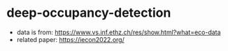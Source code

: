 # deep-occupancy-detection
- data is from: https://www.vs.inf.ethz.ch/res/show.html?what=eco-data
- related paper: https://iecon2022.org/
